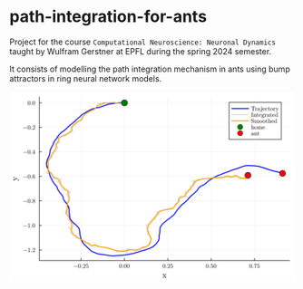 # path-integration-for-ants

Project for the course `Computational Neuroscience: Neuronal Dynamics` taught by Wulfram Gerstner at EPFL during the spring 2024 semester.

It consists of modelling the path integration mechanism in ants using bump attractors in ring neural network models.

![](./report_code/integrated_path_example.svg)
